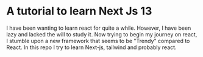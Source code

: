 # A tutorial to learn Next Js 13

I have been wanting to learn react for quite a while.
However, I have been lazy and lacked the will to study it.
Now trying to begin my journey on react, I stumble upon a new framework that seems to be "Trendy" compared to React.
In this repo I try to learn Next-js, tailwind and probably react.
